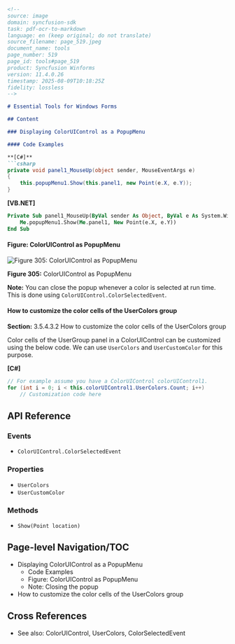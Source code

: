 ```markdown
<!--
source: image
domain: syncfusion-sdk
task: pdf-ocr-to-markdown
language: en (keep original; do not translate)
source_filename: page_519.jpeg
document_name: tools
page_number: 519
page_id: tools#page_519
product: Syncfusion Winforms
version: 11.4.0.26
timestamp: 2025-08-09T10:18:25Z
fidelity: lossless
-->

# Essential Tools for Windows Forms

## Content

### Displaying ColorUIControl as a PopupMenu

#### Code Examples

**[C#]**
```csharp
private void panel1_MouseUp(object sender, MouseEventArgs e)
{
    this.popupMenu1.Show(this.panel1, new Point(e.X, e.Y));
}
```

**[VB.NET]**
```vb
Private Sub panel1_MouseUp(ByVal sender As Object, ByVal e As System.Windows.Forms.MouseEventArgs)
    Me.popupMenu1.Show(Me.panel1, New Point(e.X, e.Y))
End Sub
```

#### Figure: ColorUIControl as PopupMenu

![Figure 305: ColorUIControl as PopupMenu](attachment://305_coloruicontrol_popupmenu.jpg)

**Figure 305:** ColorUIControl as PopupMenu

**Note:** You can close the popup whenever a color is selected at run time. This is done using `ColorUIControl.ColorSelectedEvent`.

#### How to customize the color cells of the UserColors group

**Section:** 3.5.4.3.2 How to customize the color cells of the UserColors group

Color cells of the UserGroup panel in a ColorUIControl can be customized using the below code. We can use `UserColors` and `UserCustomColor` for this purpose.

**[C#]**
```csharp
// For example assume you have a ColorUIControl colorUIControl1.
for (int i = 0; i < this.colorUIControl1.UserColors.Count; i++)
    // Customization code here
```

## API Reference

### Events

- `ColorUIControl.ColorSelectedEvent`

### Properties

- `UserColors`
- `UserCustomColor`

### Methods

- `Show(Point location)`

## Page-level Navigation/TOC

- Displaying ColorUIControl as a PopupMenu
  - Code Examples
  - Figure: ColorUIControl as PopupMenu
  - Note: Closing the popup
- How to customize the color cells of the UserColors group

## Cross References

- See also: ColorUIControl, UserColors, ColorSelectedEvent

<!-- tags: [syncfusion, winforms, coloruicontrol, usercolors, colorselectedevent, popupmenu] keywords: [coloruicontrol, usercolors, customization, popup, color selection] -->
```